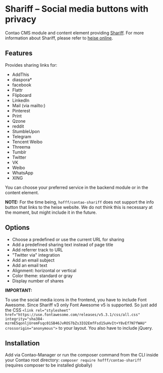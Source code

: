 # Shariff – Social media buttons with privacy

Contao CMS module and content element providing [Shariff](https://github.com/heiseonline/shariff). For more information about Shariff, please refer to [heise online](http://www.heise.de/ct/artikel/Shariff-Social-Media-Buttons-mit-Datenschutz-2467514.html).

## Features

Provides sharing links for:

- AddThis
- diaspora*
- facebook
- Flattr
- Flipboard
- LinkedIn
- Mail (via mailto:)
- Pinterest
- Print
- Qzone
- reddit
- StumbleUpon
- Telegram
- Tencent Weibo
- Threema
- Tumblr
- Twitter
- VK
- Weibo
- WhatsApp
- XING

You can choose your preferred service in the backend module or in the content element.

**NOTE:** For the time being, `hofff/contao-shariff` does not support the info button that links to the heise website. We do not think this is necessary at the moment, but might include it in the future.

## Options

- Choose a predefined or use the current URL for sharing
- Add a predefined sharing text instead of page title
- Add referrer track to URL
- "Twitter via" integration
- Add an email subject
- Add an email text
- Alignment: horizontal or vertical
- Color theme: standard or gray
- Display number of shares

**IMPORTANT:**

To use the social media icons in the frontend, you have to include Font Awesome. Since Shariff v3 only Font Awesome v5 is supported. So just add the CSS `<link rel="stylesheet" href="https://use.fontawesome.com/releases/v5.3.1/css/all.css" integrity="sha384-mzrmE5qonljUremFsqc01SB46JvROS7bZs3IO2EmfFsd15uHvIt+Y8vEf7N7fWAU" crossorigin="anonymous">` to your layout. You also have to include jQuery.

## Installation

Add via Contao-Manager or run the composer command from the CLI inside your Contao root directory: `composer require hofff/contao-shariff` (requires composer to be installed globally)
